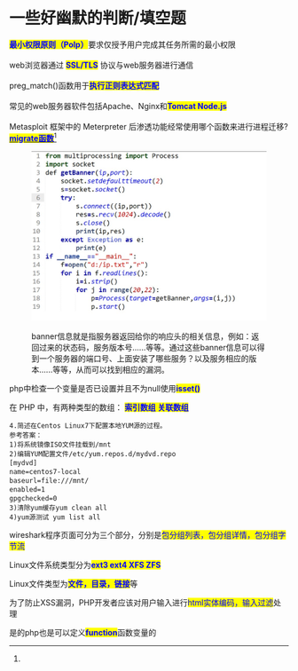 # 一些好幽默的判断/填空题

<mark style="color:blue;">**最小权限原则（Polp）**</mark>要求仅授予用户完成其任务所需的最小权限\
\
web浏览器通过 <mark style="color:blue;">**SSL/TLS**</mark> 协议与web服务器进行通信\
\
preg\_match()函数用于<mark style="color:blue;">**执行正则表达式匹配**</mark>\
\
常见的web服务器软件包括Apache、Nginx和<mark style="color:blue;">**Tomcat Node.js**</mark>\
\
Metasploit 框架中的 Meterpreter 后渗透功能经常使用哪个函数来进行进程迁移?\
[<mark style="color:blue;">**migrate函数**</mark>](#user-content-fn-1)[^1]

<figure><img src="../.gitbook/assets/03.获取目标主机的服务Banner信息.jpg" alt=""><figcaption><p>banner信息就是指服务器返回给你的响应头的相关信息，例如：返回过来的状态码，服务版本号......等等。通过这些banner信息可以得到一个服务器的端口号、上面安装了哪些服务？以及服务相应的版本......等等，从而可以找到相应的漏洞。</p></figcaption></figure>

php中检查一个变量是否已设置并且不为null使用<mark style="color:blue;">**isset()**</mark>

在 PHP 中，有两种类型的数组： <mark style="color:blue;">**索引数组 关联数组**</mark>

```
4.简述在Centos Linux7下配置本地YUM源的过程。
参考答案：
1)将系统镜像ISO文件挂载到/mnt
2)编辑YUM配置文件/etc/yum.repos.d/mydvd.repo
[mydvd]
name=centos7-local
baseurl=file:///mnt/
enabled=1
gpgchecked=0
3)清除yum缓存yum clean all
4)yum源测试 yum list all
```

wireshark程序页面可分为三个部分，分别是<mark style="color:blue;">包分组列表，包分组详情，包分组字节流</mark>

Linux文件系统类型分为<mark style="color:blue;">**ext3 ext4 XFS ZFS**</mark>

Linux文件类型为<mark style="color:blue;">**文件，目录，链接**</mark>等

为了防止XSS漏洞，PHP开发者应该对用户输入进行<mark style="color:blue;">html实体编码，输入过滤</mark>处理

是的php也是可以定义<mark style="color:blue;">**function**</mark>函数变量的

[^1]: 
